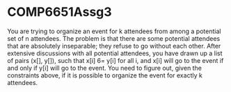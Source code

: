 # COMP6651Assg3
You are trying to organize an event for k attendees from among a potential set of n attendees. The problem is that there are some potential attendees that are absolutely inseparable; they refuse to go without each other. After extensive discussions with all potential attendees, you have drawn up a list of pairs (x[], y[]), such that x[i] 6= y[i] for all i, and x[i] will go to the event if and only if y[i] will go to the event. You need to figure out, given the constraints above, if it is possible to organize the event for exactly k attendees.
